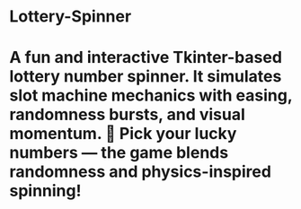 # Lottery-Spinner
# A fun and interactive Tkinter-based lottery number spinner.  It simulates slot machine mechanics with easing, randomness bursts, and visual momentum.  🎯 Pick your lucky numbers — the game blends randomness and physics-inspired spinning!
